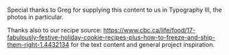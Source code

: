Special thanks to Greg for supplying this content to us in Typography III, the photos in particular.

Thanks also to our recipe source: https://www.cbc.ca/life/food/17-fabulously-festive-holiday-cookie-recipes-plus-how-to-freeze-and-ship-them-right-1.4432134 for the text content and general project inspiration.
